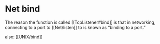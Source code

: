 # Net bind
The reason the function is called [[TcpListener#bind]] is that in networking, connecting to a port to [[Net/listen]] to is known as “binding to a port.”

also: [[UNIX/bind]]
